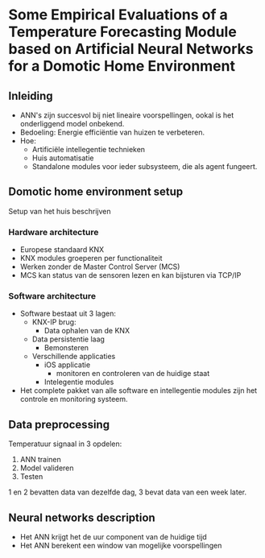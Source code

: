# Some Empirical Evaluations of a Temperature Forecasting Module based on Artificial Neural Networks for a Domotic Home Environment

## Inleiding
- ANN's zijn succesvol bij niet lineaire voorspellingen, ookal is het onderliggend model onbekend.
- Bedoeling: Energie efficiëntie van huizen te verbeteren.
- Hoe:
  - Artificiële intellegentie technieken
  - Huis automatisatie
  - Standalone modules voor ieder subsysteem, die als agent fungeert.

## Domotic home environment setup
Setup van het huis beschrijven

### Hardware architecture
- Europese standaard KNX
- KNX modules groeperen per functionaliteit
- Werken zonder de Master Control Server (MCS)
- MCS kan status van de sensoren lezen en kan bijsturen via TCP/IP

### Software architecture
- Software bestaat uit 3 lagen:
  - KNX-IP brug:
    - Data ophalen van de KNX
  - Data persistentie laag
    - Bemonsteren
  - Verschillende applicaties
    - iOS applicatie
        - monitoren en controleren van de huidige staat
    - Intelegentie modules
- Het complete pakket van alle software en intellegentie modules zijn het controle en monitoring systeem.

## Data preprocessing
Temperatuur signaal in 3 opdelen:
1. ANN trainen
2. Model valideren
3. Testen

1 en 2 bevatten data van dezelfde dag, 3 bevat data van een week later.

## Neural networks description
- Het ANN krijgt het de uur component van de huidige tijd
- Het ANN berekent een window van mogelijke voorspellingen
